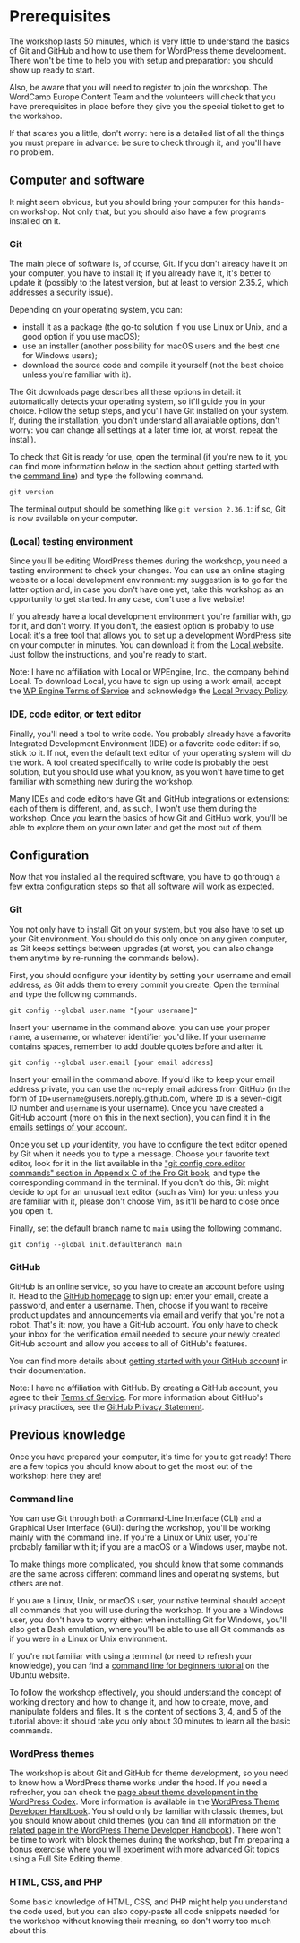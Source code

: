 # Prerequisites

The workshop lasts 50 minutes, which is very little to understand the basics of Git and GitHub and how to use them for WordPress theme development.
There won't be time to help you with setup and preparation: you should show up ready to start.

Also, be aware that you will need to register to join the workshop.
The WordCamp Europe Content Team and the volunteers will check that you have prerequisites in place before they give you the special ticket to get to the workshop.

If that scares you a little, don't worry: here is a detailed list of all the things you must prepare in advance: be sure to check through it, and you'll have no problem.

## Computer and software

It might seem obvious, but you should bring your computer for this hands-on workshop.
Not only that, but you should also have a few programs installed on it.

### Git

The main piece of software is, of course, Git.
If you don't already have it on your computer, you have to install it; if you already have it, it's better to update it (possibly to the latest version, but at least to version 2.35.2, which addresses a security issue).

Depending on your operating system, you can:
- install it as a package (the go-to solution if you use Linux or Unix, and a good option if you use macOS);
- use an installer (another possibility for macOS users and the best one for Windows users);
- download the source code and compile it yourself (not the best choice unless you're familiar with it).

The Git downloads page describes all these options in detail: it automatically detects your operating system, so it'll guide you in your choice.
Follow the setup steps, and you'll have Git installed on your system.
If, during the installation, you don't understand all available options, don't worry: you can change all settings at a later time (or, at worst, repeat the install).

To check that Git is ready for use, open the terminal (if you're new to it, you can find more information below in the section about getting started with the [command line](/Prerequisites.md#command-line)) and type the following command.
```
git version
```
The terminal output should be something like `git version 2.36.1`: if so, Git is now available on your computer.

### (Local) testing environment

Since you'll be editing WordPress themes during the workshop, you need a testing environment to check your changes.
You can use an online staging website or a local development environment: my suggestion is to go for the latter option and, in case you don't have one yet, take this workshop as an opportunity to get started.
In any case, don't use a live website!

If you already have a local development environment you're familiar with, go for it, and don't worry.
If you don't, the easiest option is probably to use Local: it's a free tool that allows you to set up a development WordPress site on your computer in minutes.
You can download it from the [Local website](https://localwp.com/).
Just follow the instructions, and you're ready to start.

Note: I have no affiliation with Local or WPEngine, Inc., the company behind Local.
To download Local, you have to sign up using a work email, accept the [WP Engine Terms of Service](https://localwp.com/legal/terms-of-service/) and acknowledge the [Local Privacy Policy](https://localwp.com/legal/privacy-policy/).

### IDE, code editor, or text editor

Finally, you'll need a tool to write code.
You probably already have a favorite Integrated Development Environment (IDE) or a favorite code editor: if so, stick to it.
If not, even the default text editor of your operating system will do the work.
A tool created specifically to write code is probably the best solution, but you should use what you know, as you won't have time to get familiar with something new during the workshop.

Many IDEs and code editors have Git and GitHub integrations or extensions: each of them is different, and, as such, I won't use them during the workshop.
Once you learn the basics of how Git and GitHub work, you'll be able to explore them on your own later and get the most out of them.

## Configuration

Now that you installed all the required software, you have to go through a few extra configuration steps so that all software will work as expected.

### Git

You not only have to install Git on your system, but you also have to set up your Git environment.
You should do this only once on any given computer, as Git keeps settings between upgrades (at worst, you can also change them anytime by re-running the commands below).

First, you should configure your identity by setting your username and email address, as Git adds them to every commit you create.
Open the terminal and type the following commands.

```
git config --global user.name "[your username]"
```
Insert your username in the command above: you can use your proper name, a username, or whatever identifier you'd like.
If your username contains spaces, remember to add double quotes before and after it.

```
git config --global user.email [your email address]
```
Insert your email in the command above.
If you'd like to keep your email address private, you can use the no-reply email address from GitHub (in the form of `ID`+`username`@users.noreply.github.com, where `ID` is a seven-digit ID number and `username` is your username). Once you have created a GitHub account (more on this in the next section), you can find it in the [emails settings of your account](https://github.com/settings/emails).

Once you set up your identity, you have to configure the text editor opened by Git when it needs you to type a message.
Choose your favorite text editor, look for it in the list available in the ["git config core.editor commands" section in Appendix C of the Pro Git book](https://git-scm.com/book/en/v2/Appendix-C%3A-Git-Commands-Setup-and-Config#ch_core_editor), and type the corresponding command in the terminal.
If you don't do this, Git might decide to opt for an unusual text editor (such as Vim) for you: unless you are familiar with it, please don't choose Vim, as it'll be hard to close once you open it.

Finally, set the default branch name to `main` using the following command.
```
git config --global init.defaultBranch main
```

### GitHub

GitHub is an online service, so you have to create an account before using it.
Head to the [GitHub homepage](https://github.com/) to sign up: enter your email, create a password, and enter a username.
Then, choose if you want to receive product updates and announcements via email and verify that you're not a robot.
That's it: now, you have a GitHub account.
You only have to check your inbox for the verification email needed to secure your newly created GitHub account and allow you access to all of GitHub's features.

You can find more details about [getting started with your GitHub account](https://docs.github.com/en/get-started/onboarding/getting-started-with-your-github-account) in their documentation.

Note: I have no affiliation with GitHub. By creating a GitHub account, you agree to their [Terms of Service](https://github.com/site/terms).
For more information about GitHub's privacy practices, see the [GitHub Privacy Statement](https://github.com/site/privacy).

## Previous knowledge

Once you have prepared your computer, it's time for you to get ready!
There are a few topics you should know about to get the most out of the workshop: here they are!

### Command line

You can use Git through both a Command-Line Interface (CLI) and a Graphical User Interface (GUI): during the workshop, you'll be working mainly with the command line.
If you're a Linux or Unix user, you're probably familiar with it; if you are a macOS or a Windows user, maybe not.

To make things more complicated, you should know that some commands are the same across different command lines and operating systems, but others are not.

If you are a Linux, Unix, or macOS user, your native terminal should accept all commands that you will use during the workshop.
If you are a Windows user, you don't have to worry either: when installing Git for Windows, you'll also get a Bash emulation, where you'll be able to use all Git commands as if you were in a Linux or Unix environment.

If you're not familiar with using a terminal (or need to refresh your knowledge), you can find a [command line for beginners tutorial](https://ubuntu.com/tutorials/command-line-for-beginners) on the Ubuntu website.

To follow the workshop effectively, you should understand the concept of working directory and how to change it, and how to create, move, and manipulate folders and files.
It is the content of sections 3, 4, and 5 of the tutorial above: it should take you only about 30 minutes to learn all the basic commands.

### WordPress themes

The workshop is about Git and GitHub for theme development, so you need to know how a WordPress theme works under the hood.
If you need a refresher, you can check the [page about theme development in the WordPress Codex](https://codex.wordpress.org/Theme_Development).
More information is available in the [WordPress Theme Developer Handbook](https://developer.wordpress.org/themes/).
You should only be familiar with classic themes, but you should know about child themes (you can find all information on the [related page in the WordPress Theme Developer Handbook](https://developer.wordpress.org/themes/advanced-topics/child-themes/)).
There won't be time to work with block themes during the workshop, but I'm preparing a bonus exercise where you will experiment with more advanced Git topics using a Full Site Editing theme.

### HTML, CSS, and PHP

Some basic knowledge of HTML, CSS, and PHP might help you understand the code used, but you can also copy-paste all code snippets needed for the workshop without knowing their meaning, so don't worry too much about this.
